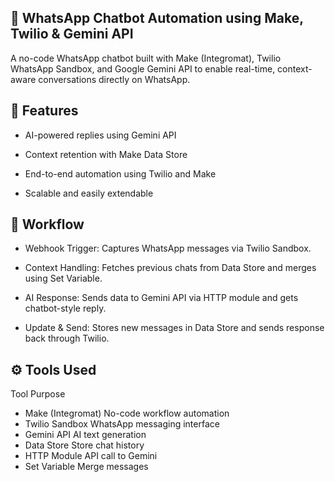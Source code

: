## 🤖 WhatsApp Chatbot Automation using Make, Twilio & Gemini API

A no-code WhatsApp chatbot built with Make (Integromat), Twilio WhatsApp Sandbox, and Google Gemini API to enable real-time, context-aware conversations directly on WhatsApp.

## 🚀 Features

- AI-powered replies using Gemini API

- Context retention with Make Data Store

- End-to-end automation using Twilio and Make

- Scalable and easily extendable

## 🧩 Workflow

- Webhook Trigger: Captures WhatsApp messages via Twilio Sandbox.

- Context Handling: Fetches previous chats from Data Store and merges using Set Variable.

- AI Response: Sends data to Gemini API via HTTP module and gets chatbot-style reply.

- Update & Send: Stores new messages in Data Store and sends response back through Twilio.

## ⚙️ Tools Used
Tool	Purpose
- Make (Integromat)	No-code workflow automation
- Twilio Sandbox	WhatsApp messaging interface
- Gemini API	AI text generation
- Data Store	Store chat history
- HTTP Module	API call to Gemini
- Set Variable	Merge messages
